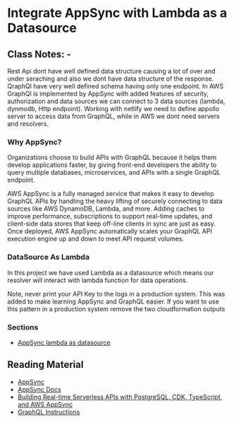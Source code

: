 # Integrate AppSync with Lambda as a Datasource

## Class Notes: -

Rest Api dont have well defined data structure causing a lot of over and under seraching and also we dont have data structure of the response. QraphQl have very well defined schema having only one endpoint. In AWS GraphQl is implemented by AppSync with added features of security, authorization and data sources we can connect to 3 data sources (lambda, dynmodb, Http endpoint). Working with netlify we need to define appollo server to access data from GraphQL, while in AWS we dont need servers and resolvers.

### Why AppSync?

Organizations choose to build APIs with GraphQL because it helps them develop applications faster, by giving front-end developers the ability to query multiple databases, microservices, and APIs with a single GraphQL endpoint.

AWS AppSync is a fully managed service that makes it easy to develop GraphQL APIs by handling the heavy lifting of securely connecting to data sources like AWS DynamoDB, Lambda, and more. Adding caches to improve performance, subscriptions to support real-time updates, and client-side data stores that keep off-line clients in sync are just as easy. Once deployed, AWS AppSync automatically scales your GraphQL API execution engine up and down to meet API request volumes.

### DataSource As Lambda

In this project we have used Lambda as a datasource which means our resolver will interact with lambda function for data operations.

Note, never print your API Key to the logs in a production system. This was added to make learning AppSync and GraphQL easier. If you want to use this pattern in a production system remove the two cloudformation outputs

### Sections

- [AppSync lambda as datasource](./step03_appsync_lambda_as_datasource)

## Reading Material

- [AppSync](https://aws.amazon.com/appsync/)
- [AppSync Docs](https://docs.aws.amazon.com/appsync/latest/devguide/what-is-appsync.html)
- [Building Real-time Serverless APIs with PostgreSQL, CDK, TypeScript, and AWS AppSync](https://aws.amazon.com/blogs/mobile/building-real-time-serverless-apis-with-postgres-cdk-typescript-and-aws-appsync/)
- [GraphQL Instructions](https://learning.postman.com/docs/sending-requests/supported-api-frameworks/graphql/)
